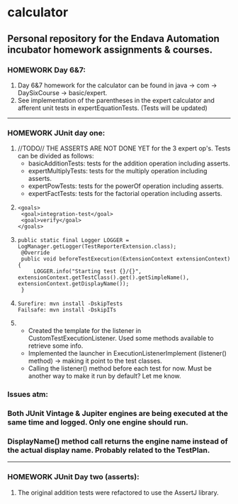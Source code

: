 # calculator

## Personal repository for the Endava Automation incubator homework assignments & courses.

### HOMEWORK Day 6&7:
 1. Day 6&7 homework for the calculator can be found in java -> com -> DaySixCourse -> basic/expert.
 2. See implementation of the parentheses in the expert calculator and afferent unit tests in expertEquationTests. (Tests will be updated)

---

### HOMEWORK JUnit day one:
1. //TODO// THE ASSERTS ARE NOT DONE YET for the 3 expert op's. 
     Tests can be divided as follows: 
   - basicAdditionTests: tests for the addition operation including asserts.
   - expertMultiplyTests: tests for the multiply operation including asserts.
   - expertPowTests: tests for the powerOf operation including asserts.
   - expertFactTests: tests for the factorial operation including asserts.
2. ```
   <goals>
    <goal>integration-test</goal>
    <goal>verify</goal>
   </goals>   
3. ```
   public static final Logger LOGGER = LogManager.getLogger(TestReporterExtension.class);
    @Override
    public void beforeTestExecution(ExtensionContext extensionContext) {
        LOGGER.info("Starting test {}/{}", extensionContext.getTestClass().get().getSimpleName(), extensionContext.getDisplayName());
    }
4. ```
   Surefire: mvn install -DskipTests
   Failsafe: mvn install -DskipITs
5. - Created the template for the listener in CustomTestExecutionListener. Used some methods available to retrieve some info.
   - Implemented the launcher in ExecutionListenerImplement (listener() method) -> making it point to the test classes.
   - Calling the listener() method before each test for now. Must be another way to make it run by default? Let me know.
  ### Issues atm: 
  ### Both JUnit Vintage & Jupiter engines are being executed at the same time and logged. Only one engine should run. 
  ### DisplayName() method call returns the engine name instead of the actual display name. Probably related to the TestPlan.
---

### HOMEWORK JUnit Day two (asserts):
1. The original addition tests were refactored to use the AssertJ library.
